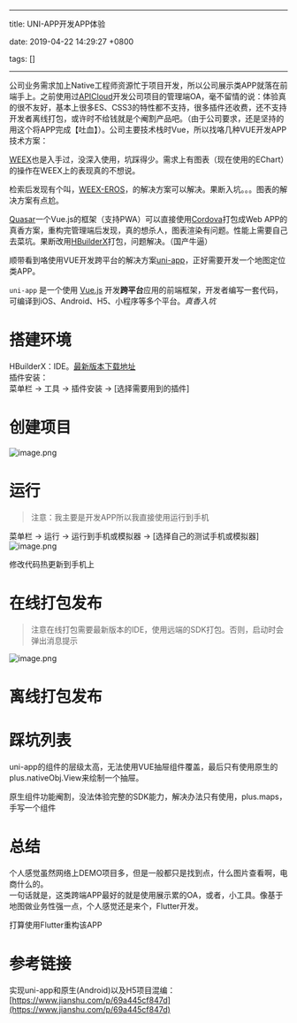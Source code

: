 
---

title: UNI-APP开发APP体验

date: 2019-04-22 14:29:27 +0800

tags: []

---
公司业务需求加上Native工程师资源忙于项目开发，所以公司展示类APP就落在前端手上。之前使用过[APICloud](https://www.apicloud.com/)开发公司项目的管理端OA，毫不留情的说：体验真的很不友好，基本上很多ES、CSS3的特性都不支持，很多插件还收费，还不支持开发者离线打包，或许时不给钱就是个阉割产品吧。（由于公司要求，还是坚持的用这个将APP完成【吐血】）。公司主要技术栈时Vue，所以找咯几种VUE开发APP技术方案：

[WEEX](https://weex.apache.org/zh/)也是入手过，没深入使用，坑踩得少。需求上有图表（现在使用的EChart）的操作在WEEX上的表现真的不想说。

检索后发现有个叫，[WEEX-EROS](https://bmfe.github.io/eros-docs/#/zh-cn/)，的解决方案可以解决。果断入坑。。。图表的解决方案有点尬。

[Quasar](http://www.quasarchs.com/)一个Vue.js的框架（支持PWA）可以直接使用[Cordova](https://cordova.apache.org/)打包成Web APP的真香方案，重构完管理端后发现，真的想杀人，图表渲染有问题。性能上需要自己去菜坑。果断改用[HBuilderX](https://www.dcloud.io/hbuilderx.html)打包，问题解决。（国产牛逼）

顺带看到咯使用VUE开发跨平台的解决方案[uni-app](https://uniapp.dcloud.io/)，正好需要开发一个地图定位类APP。

`uni-app` 是一个使用 [Vue.js](https://vuejs.org/) 开发**跨平台**应用的前端框架，开发者编写一套代码，可编译到iOS、Android、H5、小程序等多个平台。_真香入坑_

<a name="3b3524ad"></a>
# 搭建环境

HBuilderX：IDE。[最新版本下载地址](http://www.dcloud.io/hbuilderx.html)<br />插件安装：<br />菜单栏 → 工具 → 插件安装 → [选择需要用到的插件]

<a name="39da6755"></a>
# 创建项目

![image.png](https://cdn.nlark.com/yuque/0/2019/png/169149/1555922413297-efb1e1e2-8946-4cbb-86da-c67f69e92b6a.png#align=left&display=inline&height=409&name=image.png&originHeight=409&originWidth=158&size=9237&status=done&width=158)<br />

<a name="4c763bb6"></a>
# 运行

> 注意：我主要是开发APP所以我直接使用运行到手机


菜单栏 → 运行 → 运行到手机或模拟器 → [选择自己的测试手机或模拟器]<br />![image.png](https://cdn.nlark.com/yuque/0/2019/png/169149/1555922793561-1f0e1784-361b-40c2-94f1-57465af53fd6.png#align=left&display=inline&height=318&name=image.png&originHeight=318&originWidth=620&size=43393&status=done&width=620)

修改代码热更新到手机上

<a name="cb3d9a8e"></a>
# 在线打包发布

> 注意在线打包需要最新版本的IDE，使用远端的SDK打包。否则，启动时会弹出消息提示


![image.png](https://cdn.nlark.com/yuque/0/2019/png/169149/1555923423162-681e4497-c372-4821-964d-4a1c3cfb067c.png#align=left&display=inline&height=348&name=image.png&originHeight=348&originWidth=304&size=27039&status=done&width=304)<br />

<a name="8644cb9a"></a>
# 离线打包发布



<a name="8e0c938f"></a>
# 踩坑列表

uni-app的<map>组件的层级太高，无法使用VUE抽屉组件覆盖，最后只有使用原生的plus.nativeObj.View来绘制一个抽屉。

原生<map>组件功能阉割，没法体验完整的SDK能力，解决办法只有使用，plus.maps，手写一个组件

<a name="25f9c7fa"></a>
# 总结

个人感觉虽然网络上DEMO项目多，但是一般都只是找到点，什么图片查看啊，电商什么的。<br />一句话就是，这类跨端APP最好的就是使用展示累的OA，或者，小工具。像基于地图做业务性强一点，个人感觉还是来个，Flutter开发。

打算使用Flutter重构该APP

<a name="ea6f3b87"></a>
# 参考链接

实现uni-app和原生(Android)以及H5项目混编：[https://www.jianshu.com/p/69a445cf847d](https://www.jianshu.com/p/69a445cf847d)


